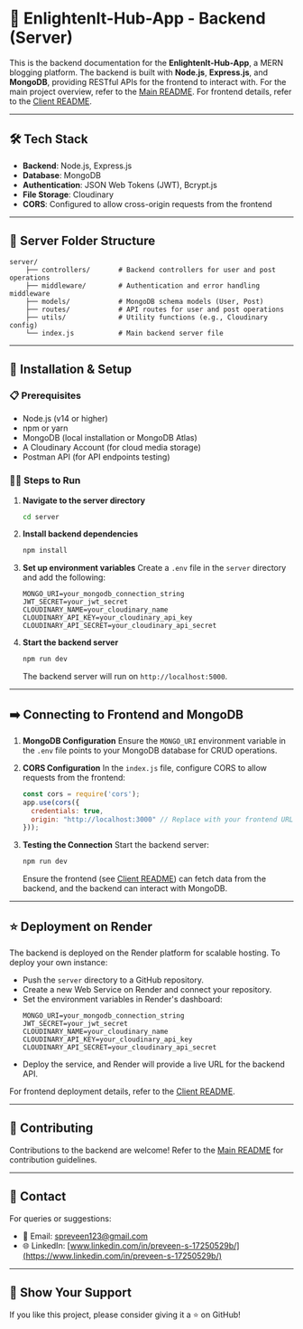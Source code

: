 # 🌟 EnlightenIt-Hub-App - Backend (Server)

This is the backend documentation for the **EnlightenIt-Hub-App**, a MERN blogging platform. The backend is built with **Node.js**, **Express.js**, and **MongoDB**, providing RESTful APIs for the frontend to interact with. For the main project overview, refer to the [Main README](../README.md). For frontend details, refer to the [Client README](../client/README.md).

---

## 🛠️ Tech Stack
- **Backend**: Node.js, Express.js
- **Database**: MongoDB
- **Authentication**: JSON Web Tokens (JWT), Bcrypt.js
- **File Storage**: Cloudinary
- **CORS**: Configured to allow cross-origin requests from the frontend

---

## 📂 Server Folder Structure
```plaintext
server/
    ├── controllers/       # Backend controllers for user and post operations
    ├── middleware/        # Authentication and error handling middleware
    ├── models/            # MongoDB schema models (User, Post)
    ├── routes/            # API routes for user and post operations
    ├── utils/             # Utility functions (e.g., Cloudinary config)
    └── index.js           # Main backend server file
```

---

## 🧪 Installation & Setup
### 📋 Prerequisites
- Node.js (v14 or higher)
- npm or yarn
- MongoDB (local installation or MongoDB Atlas)
- A Cloudinary Account (for cloud media storage)
- Postman API (for API endpoints testing)

### 🧑‍💻 Steps to Run
1. **Navigate to the server directory**
   ```bash
   cd server
   ```

2. **Install backend dependencies**
   ```bash
   npm install
   ```

3. **Set up environment variables**
   Create a `.env` file in the `server` directory and add the following:
   ```env
   MONGO_URI=your_mongodb_connection_string
   JWT_SECRET=your_jwt_secret
   CLOUDINARY_NAME=your_cloudinary_name
   CLOUDINARY_API_KEY=your_cloudinary_api_key
   CLOUDINARY_API_SECRET=your_cloudinary_api_secret
   ```

4. **Start the backend server**
   ```bash
   npm run dev
   ```
   The backend server will run on `http://localhost:5000`.

---

## ➡️ Connecting to Frontend and MongoDB
1. **MongoDB Configuration**
   Ensure the `MONGO_URI` environment variable in the `.env` file points to your MongoDB database for CRUD operations.

2. **CORS Configuration**
   In the `index.js` file, configure CORS to allow requests from the frontend:
   ```javascript
   const cors = require('cors');
   app.use(cors({
     credentials: true,
     origin: "http://localhost:3000" // Replace with your frontend URL
   }));
   ```

3. **Testing the Connection**
   Start the backend server:
   ```bash
   npm run dev
   ```
   Ensure the frontend (see [Client README](../client/README.md)) can fetch data from the backend, and the backend can interact with MongoDB.

---

## ⭐ Deployment on Render
The backend is deployed on the Render platform for scalable hosting. To deploy your own instance:
- Push the `server` directory to a GitHub repository.
- Create a new Web Service on Render and connect your repository.
- Set the environment variables in Render's dashboard:
  ```env
  MONGO_URI=your_mongodb_connection_string
  JWT_SECRET=your_jwt_secret
  CLOUDINARY_NAME=your_cloudinary_name
  CLOUDINARY_API_KEY=your_cloudinary_api_key
  CLOUDINARY_API_SECRET=your_cloudinary_api_secret
  ```
- Deploy the service, and Render will provide a live URL for the backend API.

For frontend deployment details, refer to the [Client README](../client/README.md).

---

## 🤝 Contributing
Contributions to the backend are welcome! Refer to the [Main README](../README.md) for contribution guidelines.

---

## 📧 Contact
For queries or suggestions:
- 📩 Email: [spreveen123@gmail.com](mailto:spreveen123@gmail.com)
- 🌐 LinkedIn: [www.linkedin.com/in/preveen-s-17250529b/](https://www.linkedin.com/in/preveen-s-17250529b/)

---

## 🌟 Show Your Support
If you like this project, please consider giving it a ⭐ on GitHub!
